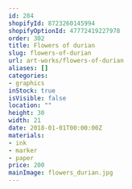 ```yaml
---
id: 284
shopifyId: 8723260145994
shopifyOptionId: 47772419227978
order: 302
title: Flowers of durian
slug: flowers-of-durian
url: art-works/flowers-of-durian
aliases: []
categories:
- graphics
inStock: true
isVisible: false
location: ""
height: 30
width: 21
date: 2018-01-01T00:00:00Z
materials:
- ink
- marker
- paper
price: 200
mainImage: flowers_durian.jpg
---
```

